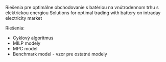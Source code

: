 Riešenia pre optimálne obchodovanie s batériou na vnútrodennom trhu s elektrickou energiou
Solutions for optimal trading with battery on intraday electricity market

Riešenia:
- Cyklový algoritmus
- MILP modely
- MPC model
- Benchmark model - vzor pre ostatné modely
